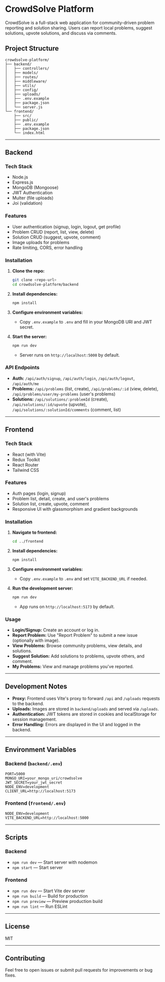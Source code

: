 # CrowdSolve Platform

CrowdSolve is a full-stack web application for community-driven problem reporting and solution sharing. Users can report local problems, suggest solutions, upvote solutions, and discuss via comments.

## Project Structure

```
crowdsolve-platform/
├── backend/
│   ├── controllers/
│   ├── models/
│   ├── routes/
│   ├── middleware/
│   ├── utils/
│   ├── config/
│   ├── uploads/
│   ├── .env.example
│   ├── package.json
│   └── server.js
└── frontend/
    ├── src/
    ├── public/
    ├── .env.example
    ├── package.json
    └── index.html
```

---

## Backend

### Tech Stack

- Node.js
- Express.js
- MongoDB (Mongoose)
- JWT Authentication
- Multer (file uploads)
- Joi (validation)

### Features

- User authentication (signup, login, logout, get profile)
- Problem CRUD (report, list, view, delete)
- Solution CRUD (suggest, upvote, comment)
- Image uploads for problems
- Rate limiting, CORS, error handling

### Installation

1. **Clone the repo:**
   ```sh
   git clone <repo-url>
   cd crowdsolve-platform/backend
   ```

2. **Install dependencies:**
   ```sh
   npm install
   ```

3. **Configure environment variables:**
   - Copy `.env.example` to `.env` and fill in your MongoDB URI and JWT secret.

4. **Start the server:**
   ```sh
   npm run dev
   ```
   - Server runs on `http://localhost:5000` by default.

### API Endpoints

- **Auth:** `/api/auth/signup`, `/api/auth/login`, `/api/auth/logout`, `/api/auth/me`
- **Problems:** `/api/problems` (list, create), `/api/problems/:id` (view, delete), `/api/problems/user/my-problems` (user's problems)
- **Solutions:** `/api/solutions/:problemId` (create), `/api/solutions/:id/upvote` (upvote), `/api/solutions/:solutionId/comments` (comment, list)

---

## Frontend

### Tech Stack

- React (with Vite)
- Redux Toolkit
- React Router
- Tailwind CSS

### Features

- Auth pages (login, signup)
- Problem list, detail, create, and user's problems
- Solution list, create, upvote, comment
- Responsive UI with glassmorphism and gradient backgrounds

### Installation

1. **Navigate to frontend:**
   ```sh
   cd ../frontend
   ```

2. **Install dependencies:**
   ```sh
   npm install
   ```

3. **Configure environment variables:**
   - Copy `.env.example` to `.env` and set `VITE_BACKEND_URL` if needed.

4. **Run the development server:**
   ```sh
   npm run dev
   ```
   - App runs on `http://localhost:5173` by default.

### Usage

- **Login/Signup:** Create an account or log in.
- **Report Problem:** Use "Report Problem" to submit a new issue (optionally with image).
- **View Problems:** Browse community problems, view details, and solutions.
- **Suggest Solution:** Add solutions to problems, upvote others, and comment.
- **My Problems:** View and manage problems you've reported.

---

## Development Notes

- **Proxy:** Frontend uses Vite's proxy to forward `/api` and `/uploads` requests to the backend.
- **Uploads:** Images are stored in `backend/uploads` and served via `/uploads`.
- **Authentication:** JWT tokens are stored in cookies and localStorage for session management.
- **Error Handling:** Errors are displayed in the UI and logged in the backend.

---

## Environment Variables

### Backend (`backend/.env`)
```
PORT=5000
MONGO_URI=your_mongo_uri/crowdsolve
JWT_SECRET=your_jwt_secret
NODE_ENV=development
CLIENT_URL=http://localhost:5173
```

### Frontend (`frontend/.env`)
```
NODE_ENV=development
VITE_BACKEND_URL=http://localhost:5000
```

---

## Scripts

### Backend

- `npm run dev` — Start server with nodemon
- `npm start` — Start server

### Frontend

- `npm run dev` — Start Vite dev server
- `npm run build` — Build for production
- `npm run preview` — Preview production build
- `npm run lint` — Run ESLint

---

## License

MIT

---

## Contributing

Feel free to open issues or submit pull requests for improvements or bug fixes.
